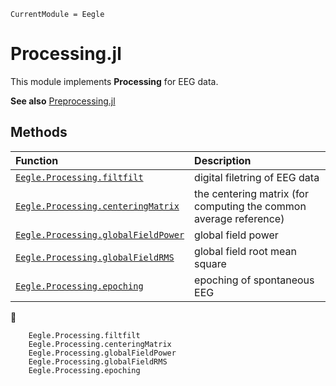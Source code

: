 ```@meta
CurrentModule = Eegle
```

# Processing.jl

This module implements **Processing** for EEG data.

**See also** [Preprocessing.jl](@ref)

## Methods

|  Function      |           Description             |
|:-----------------------|:----------------------------------|
| [`Eegle.Processing.filtfilt`](@ref) | digital filetring of EEG data |
| [`Eegle.Processing.centeringMatrix`](@ref) | the centering matrix (for computing the common average reference) |
| [`Eegle.Processing.globalFieldPower`](@ref) | global field power |
| [`Eegle.Processing.globalFieldRMS`](@ref) | global field root mean square |
| [`Eegle.Processing.epoching`](@ref) | epoching of spontaneous EEG  |
📖

```@docs
    Eegle.Processing.filtfilt
    Eegle.Processing.centeringMatrix
    Eegle.Processing.globalFieldPower
    Eegle.Processing.globalFieldRMS
    Eegle.Processing.epoching
```
